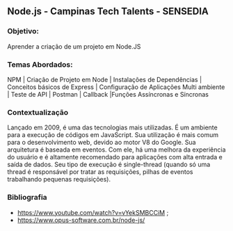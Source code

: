 ## Node.js - Campinas Tech Talents - SENSEDIA

### Objetivo:
Aprender a criação de um projeto em Node.JS

### Temas Abordados:
NPM | Criação de Projeto em Node | Instalações de Dependências | Conceitos básicos de Express | Configuração de Aplicações Multi ambiente | Teste de API | Postman | Callback |Funções Assíncronas e Síncronas

### Contextualização

Lançado em 2009, é uma das tecnologias mais utilizadas. É um ambiente para a execução de códigos em JavaScript. Sua utilização é mais comum para o desenvolvimento web, devido ao  motor V8 do Google. Sua arquitetura é baseada em eventos. Com ele, há uma melhora da experiência do usuário e é altamente recomendado para aplicações com alta entrada e saída de dados. Seu tipo de execução é single-thread (quando só uma thread é responsável por tratar as requisições, pilhas de eventos trabalhando pequenas requisições).



### Bibliografia

* https://www.youtube.com/watch?v=vYekSMBCCiM ;
* https://www.opus-software.com.br/node-js/



